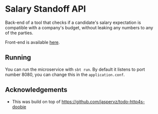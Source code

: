 # Salary Standoff API

Back-end of a tool that checks if a candidate's salary expectation is compatible with a company's budget, without leaking any numbers to any of the parties.

Front-end is available [here](https://github.com/LLCampos/salary-standoff-ui).

## Running
You can run the microservice with `sbt run`. By default it listens to port number 8080, you can change
this in the `application.conf`.

## Acknowledgements
* This was build on top of https://github.com/jaspervz/todo-http4s-doobie
